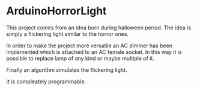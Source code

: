 # ArduinoHorrorLight
This project comes from an idea born during halloween period.
The idea is simply a flickering light similar to the horror ones.

In order to make the project more versatile an AC dimmer has been implemented which is attached to an AC female socket. In this way it is possible to replace lamp of any kind or maybe multiple of it.

Finally an algorithm simulates the flickering light.

It is compleately programmable. 




